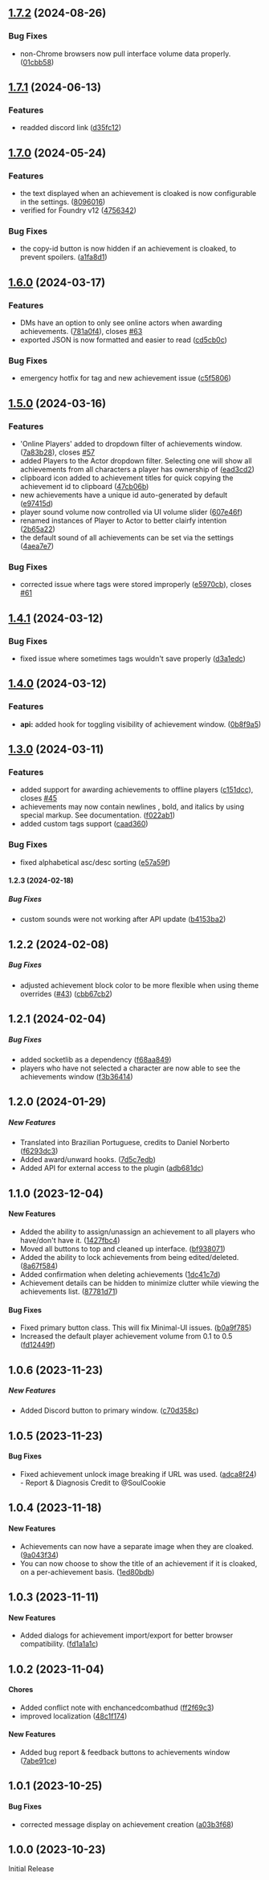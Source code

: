 
## [1.7.2](https://github.com/EddieDover/fvtt-player-achievements/compare/v1.7.1...v1.7.2) (2024-08-26)


### Bug Fixes

* non-Chrome browsers now pull interface volume data properly. ([01cbb58](https://github.com/EddieDover/fvtt-player-achievements/commit/01cbb58b9b252b8413f24718380097b8bed2f800))

## [1.7.1](https://github.com/EddieDover/fvtt-player-achievements/compare/v1.7.0...v1.7.1) (2024-06-13)


### Features

* readded discord link ([d35fc12](https://github.com/EddieDover/fvtt-player-achievements/commit/d35fc121e4b41502da52acc27fcf57310040f52e))

## [1.7.0](https://github.com/EddieDover/fvtt-player-achievements/compare/v1.6.0...v1.7.0) (2024-05-24)


### Features

* the text displayed when an achievement is cloaked is now configurable in the settings. ([8096016](https://github.com/EddieDover/fvtt-player-achievements/commit/8096016ab7ebbd1ec172dc736ed597501da32034))
* verified for Foundry v12 ([4756342](https://github.com/EddieDover/fvtt-player-achievements/commit/47563426b202f5860ed077a29e7df716fd9d7850))


### Bug Fixes

* the copy-id button is now hidden if an achievement is cloaked, to prevent spoilers. ([a1fa8d1](https://github.com/EddieDover/fvtt-player-achievements/commit/a1fa8d1b4ebbf1c4f992c643b8c767455c67fc2f))

## [1.6.0](https://github.com/EddieDover/fvtt-player-achievements/compare/v1.5.0...v1.6.0) (2024-03-17)


### Features

* DMs have an option to only see online actors when awarding achievements. ([781a0f4](https://github.com/EddieDover/fvtt-player-achievements/commit/781a0f499ed7c8d9fc6d4ab00d833a75aab3b07b)), closes [#63](https://github.com/EddieDover/fvtt-player-achievements/issues/63)
* exported JSON is now formatted and easier to read ([cd5cb0c](https://github.com/EddieDover/fvtt-player-achievements/commit/cd5cb0c170720e46a15b2dfe010ce4ac142edfab))


### Bug Fixes

* emergency hotfix for tag and new achievement issue ([c5f5806](https://github.com/EddieDover/fvtt-player-achievements/commit/c5f58068dc116159a401ec0cc3e7fba26c4e16d7))

## [1.5.0](https://github.com/EddieDover/fvtt-player-achievements/compare/v1.4.1...v1.5.0) (2024-03-16)


### Features

* 'Online Players' added to dropdown filter of achievements window. ([7a83b28](https://github.com/EddieDover/fvtt-player-achievements/commit/7a83b2846d4dc13ae85b84f89c412d583fd4106c)), closes [#57](https://github.com/EddieDover/fvtt-player-achievements/issues/57)
* added Players to the Actor dropdown filter. Selecting one will show all achievements from all characters a player has ownership of ([ead3cd2](https://github.com/EddieDover/fvtt-player-achievements/commit/ead3cd25a3be5e08c00cd12acf35bea73e0e089d))
* clipboard icon added to achievement titles for quick copying the achievement id to clipboard ([47cb06b](https://github.com/EddieDover/fvtt-player-achievements/commit/47cb06b73c6ef94f3d9ca9040f16064e2eb03aae))
* new achievements have a unique id auto-generated by default ([e97415d](https://github.com/EddieDover/fvtt-player-achievements/commit/e97415d5d47cedad39158e013e23ebde9b29409e))
* player sound volume now controlled via UI volume slider ([607e46f](https://github.com/EddieDover/fvtt-player-achievements/commit/607e46f802848821639298d1dc8b8cb4ee331189))
* renamed instances of Player to Actor to better clairfy intention ([2b65a22](https://github.com/EddieDover/fvtt-player-achievements/commit/2b65a22c3344c3f58848b58ec72ab097c610c523))
* the default sound of all achievements can be set via the settings ([4aea7e7](https://github.com/EddieDover/fvtt-player-achievements/commit/4aea7e7511038c86187f0f4a5e9cd9f03ee1b738))


### Bug Fixes

* corrected issue where tags were stored improperly ([e5970cb](https://github.com/EddieDover/fvtt-player-achievements/commit/e5970cb89b4060bb630e0c87aaf96fc8da61ff6a)), closes [#61](https://github.com/EddieDover/fvtt-player-achievements/issues/61)

## [1.4.1](https://github.com/EddieDover/fvtt-player-achievements/compare/v1.4.0...v1.4.1) (2024-03-12)


### Bug Fixes

* fixed issue where sometimes tags wouldn't save properly ([d3a1edc](https://github.com/EddieDover/fvtt-player-achievements/commit/d3a1edc4394d5bbd3af84afd699bc8389b13de06))

## [1.4.0](https://github.com/EddieDover/fvtt-player-achievements/compare/v1.3.0...v1.4.0) (2024-03-12)


### Features

* **api:** added hook for toggling visibility of achievement window. ([0b8f9a5](https://github.com/EddieDover/fvtt-player-achievements/commit/0b8f9a5970d4cc47023bc920d16d1b7b5171e9ee))

## [1.3.0](https://github.com/EddieDover/fvtt-player-achievements/compare/v1.2.3...v1.3.0) (2024-03-11)


### Features

* added support for awarding achievements to offline players ([c151dcc](https://github.com/EddieDover/fvtt-player-achievements/commit/c151dcc4210f6e609f38ed3bee2fd106756ef378)), closes [#45](https://github.com/EddieDover/fvtt-player-achievements/issues/45)
* achievements may now contain newlines , bold, and italics by using special markup. See documentation. ([f022ab1](https://github.com/EddieDover/fvtt-player-achievements/commit/f022ab1537e9939f7573f73be7c93c2c6c14cecd))
* added custom tags support ([caad360](https://github.com/EddieDover/fvtt-player-achievements/commit/caad360153c9443e03c7415e8e9bffb3376f6524))


### Bug Fixes

* fixed alphabetical asc/desc sorting ([e57a59f](https://github.com/EddieDover/fvtt-player-achievements/commit/e57a59f6b23117a467d2d8791ad2753ebe81e219))

#### 1.2.3 (2024-02-18)

##### Bug Fixes

*  custom sounds were not working after API update ([b4153ba2](https://github.com/EddieDover/fvtt-player-achievements/commit/b4153ba2a0484a71bba79311f00032daca444c63))

## 1.2.2 (2024-02-08)

##### Bug Fixes

*  adjusted achievement block color to be more flexible when using theme overrides ([#43](https://github.com/EddieDover/fvtt-player-achievements/pull/43)) ([cbb67cb2](https://github.com/EddieDover/fvtt-player-achievements/commit/cbb67cb2afc14fb777b3bcbee410c7a2917009c3))

## 1.2.1 (2024-02-04)

##### Bug Fixes

*  added socketlib as a dependency ([f68aa849](https://github.com/EddieDover/fvtt-player-achievements/commit/f68aa84973878bd2aec4d120ef5bb8b0fcf56f29))
*  players who have not selected a character are now able to see the achievements window ([f3b36414](https://github.com/EddieDover/fvtt-player-achievements/commit/f3b364146a84528c7c133483c2a5c06f64f63b36))

## 1.2.0 (2024-01-29)

##### New Features

*  Translated into Brazilian Portuguese, credits to Daniel Norberto ([f6293dc3](https://github.com/EddieDover/fvtt-player-achievements/commit/f6293dc3c09123311797f3cfb80556c6bb48598f))
*  Added award/unward hooks. ([7d5c7edb](https://github.com/EddieDover/fvtt-player-achievements/commit/7d5c7edbaba7d5991cbe51a08a0a9c914a593173))
*  Added API for external access to the plugin ([adb681dc](https://github.com/EddieDover/fvtt-player-achievements/commit/adb681dcaba3fad8331372729f80a8387ec4245e))

## 1.1.0 (2023-12-04)

#### New Features

*  Added the ability to assign/unassign an achievement to all players who have/don't have it. ([1427fbc4](https://github.com/EddieDover/fvtt-player-achievements/commit/1427fbc4b1304143e3211d9bfcd70179cfbed0e3))
*  Moved all buttons to top  and cleaned up interface. ([bf938071](https://github.com/EddieDover/fvtt-player-achievements/commit/bf9380712c43c32bdb993df8b2ab1609dda463ed))
*  Added the ability to lock achievements from being edited/deleted. ([8a67f584](https://github.com/EddieDover/fvtt-player-achievements/commit/8a67f584cc8d4b73506098ce685c2669dfc19e79))
*  Added confirmation when deleting achievements ([1dc41c7d](https://github.com/EddieDover/fvtt-player-achievements/commit/1dc41c7dd2c0af110d18bf55599e6988322a9a53))
*  Achievement details can be hidden to minimize clutter while viewing the achievements list. ([87781d71](https://github.com/EddieDover/fvtt-player-achievements/commit/87781d71f907b547ab00f1003dbfd884a55b2d4e))

#### Bug Fixes

*  Fixed primary button class. This will fix Minimal-UI issues. ([b0a9f785](https://github.com/EddieDover/fvtt-player-achievements/commit/b0a9f7855129a492c523127aa2846e249e12c3c5))
*  Increased the default player achievement volume from 0.1 to 0.5 ([fd12449f](https://github.com/EddieDover/fvtt-player-achievements/commit/fd12449f84e34a3870bef5c4ed0b541d1c61d311))

## 1.0.6 (2023-11-23)

##### New Features

*  Added Discord button to primary window. ([c70d358c](https://github.com/EddieDover/fvtt-player-achievements/commit/c70d358cf41c2dee3c88348210cad1c394b9f2ae))

## 1.0.5 (2023-11-23)

#### Bug Fixes

*  Fixed achievement unlock image breaking if URL was used. ([adca8f24](https://github.com/EddieDover/fvtt-player-achievements/commit/adca8f24def6896a52cbf443fa42fe6ba0c14879)) - Report & Diagnosis Credit to @SoulCookie

## 1.0.4 (2023-11-18)

#### New Features

*  Achievements can now have a separate image when they are cloaked. ([9a043f34](https://github.com/EddieDover/fvtt-player-achievements/commit/9a043f349a726120c192e210fb03231185d8dcc0))
*  You can now choose to show the title of an achievement if it is cloaked, on a per-achievement basis. ([1ed80bdb](https://github.com/EddieDover/fvtt-player-achievements/commit/1ed80bdbd1122523d4deb06501d4d1735b155e4a))

## 1.0.3 (2023-11-11)

#### New Features

*  Added dialogs for achievement import/export for better browser compatibility. ([fd1a1a1c](https://github.com/EddieDover/fvtt-player-achievements/commit/fd1a1a1caf9af3ff49f4810bb8d7b5ebfc47f55a))

## 1.0.2 (2023-11-04)

#### Chores

*  Added conflict note with enchancedcombathud ([ff2f69c3](https://github.com/EddieDover/fvtt-player-achievements/commit/ff2f69c3a190cdc84f05b63f0a7994d2a4df984f))
*  improved localization ([48c1f174](https://github.com/EddieDover/fvtt-player-achievements/commit/48c1f174da980448b25eaf08953c30297e4cc130))

#### New Features

*  Added bug report & feedback buttons to achievements window ([7abe91ce](https://github.com/EddieDover/fvtt-player-achievements/commit/7abe91ce238eac5e948ff42e764940fd36e1b174))

## 1.0.1 (2023-10-25)

#### Bug Fixes

*  corrected message display on achievement creation ([a03b3f68](https://github.com/EddieDover/fvtt-player-achievements/commit/a03b3f68ef57d84d5f096bffba48c2c979214039))

## 1.0.0 (2023-10-23)

Initial Release
